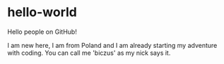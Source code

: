 # hello-world

Hello people on GitHub!

I am new here, I am from Poland and I am already starting my adventure with coding. You can call me 'biczus' as my nick says it.

